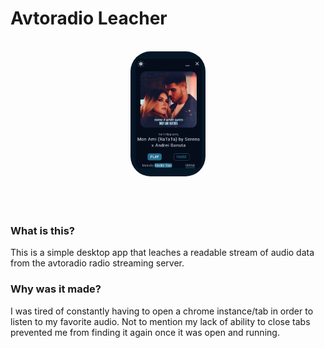 # Avtoradio Leacher

<div align="center">
<br />
<img src="https://github.com/Fractal-Tess/Avtoradio-Leacher/blob/main/app.jpg" height="200" style="border-radius:2rem"/>
</div>
<br />
<br />
<br />
<div align="center">
</div>

### What is this?

This is a simple desktop app that leaches a readable stream of audio data from the avtoradio radio streaming server.

### Why was it made?

I was tired of constantly having to open a chrome instance/tab in order to listen to my favorite audio. Not to mention my lack of ability to close tabs prevented me from finding it again once it was open and running.
